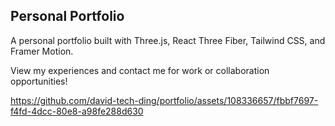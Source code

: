## Personal Portfolio

A personal portfolio built with Three.js, React Three Fiber, Tailwind CSS, and Framer Motion.

View my experiences and contact me for work or collaboration opportunities!


https://github.com/david-tech-ding/portfolio/assets/108336657/fbbf7697-f4fd-4dcc-80e8-a98fe288d630

